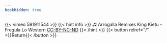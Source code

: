 ```yaml
---
bookHidden: true
---
```


{{< vimeo 591911544 >}}
{{< hint info >}}
♫ Arrogalla Remixes King Kietu - Fregula Lo Western [CC-BY-NC-ND](https://freemusicarchive.org/music/Arrogalla/Recto_Versus_vol_2/LCL21_-_Recto_Versus_vol2_-_17_-_Arrogalla_remixes_King_Kietu_-_Fregula_lo_western)
{{< /hint >}}
{{< button relref="/" >}}Return{{< /button >}}
